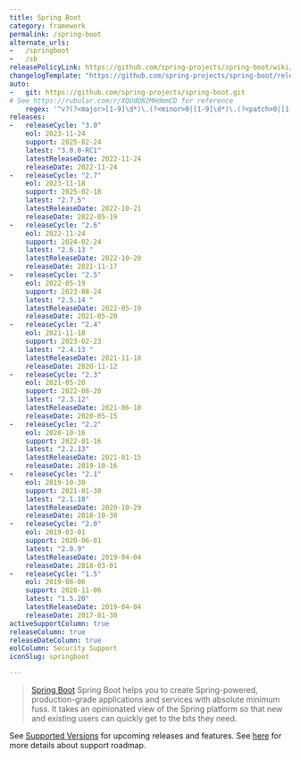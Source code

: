 ```yaml
---
title: Spring Boot
category: framework
permalink: /spring-boot
alternate_urls:
-   /springboot
-   /sb
releasePolicyLink: https://github.com/spring-projects/spring-boot/wiki/Supported-Versions
changelogTemplate: "https://github.com/spring-projects/spring-boot/releases/tag/v__LATEST__"
auto:
-   git: https://github.com/spring-projects/spring-boot.git
# See https://rubular.com/r/XQUdQN2MHdmmCD for reference
    regex: '^v?(?<major>[1-9]\d*)\.(?<minor>0|[1-9]\d*)\.(?<patch>0|[1-9]\d*)(\.RELEASE)?$'
releases:
-   releaseCycle: "3.0"
    eol: 2023-11-24
    support: 2025-02-24
    latest: "3.0.0-RC1"
    latestReleaseDate: 2022-11-24
    releaseDate: 2022-11-24
-   releaseCycle: "2.7"
    eol: 2023-11-18
    support: 2025-02-18
    latest: "2.7.5"
    latestReleaseDate: 2022-10-21 
    releaseDate: 2022-05-19
-   releaseCycle: "2.6"
    eol: 2022-11-24
    support: 2024-02-24
    latest: "2.6.13 "
    latestReleaseDate: 2022-10-20 
    releaseDate: 2021-11-17
-   releaseCycle: "2.5"
    eol: 2022-05-19
    support: 2023-08-24
    latest: "2.5.14 "
    latestReleaseDate: 2022-05-19 
    releaseDate: 2021-05-20
-   releaseCycle: "2.4"
    eol: 2021-11-18
    support: 2023-02-23
    latest: "2.4.13 "
    latestReleaseDate: 2021-11-18 
    releaseDate: 2020-11-12
-   releaseCycle: "2.3"
    eol: 2021-05-20
    support: 2022-08-20
    latest: "2.3.12"
    latestReleaseDate: 2021-06-10 
    releaseDate: 2020-05-15
-   releaseCycle: "2.2"
    eol: 2020-10-16
    support: 2022-01-16
    latest: "2.2.13"
    latestReleaseDate: 2021-01-15 
    releaseDate: 2019-10-16
-   releaseCycle: "2.1"
    eol: 2019-10-30
    support: 2021-01-30
    latest: "2.1.18"
    latestReleaseDate: 2020-10-29 
    releaseDate: 2018-10-30
-   releaseCycle: "2.0"
    eol: 2019-03-01
    support: 2020-06-01
    latest: "2.0.9"
    latestReleaseDate: 2019-04-04
    releaseDate: 2018-03-01
-   releaseCycle: "1.5"
    eol: 2019-08-06
    support: 2020-11-06
    latest: "1.5.20"
    latestReleaseDate: 2019-04-04 
    releaseDate: 2017-01-30
activeSupportColumn: true
releaseColumn: true
releaseDateColumn: true
eolColumn: Security Support
iconSlug: springboot

---
```


> [Spring Boot](https://github.com/spring-projects/spring-boot) Spring Boot helps you to create Spring-powered, production-grade applications and services with absolute minimum fuss. It takes an opinionated view of the Spring platform so that new and existing users can quickly get to the bits they need.

See [Supported Versions](https://github.com/spring-projects/spring-boot/wiki/Supported-Versions) for upcoming releases and features. See [here](https://spring.io/projects/spring-boot#support) for more details about support roadmap.
